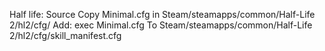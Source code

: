 Half life: Source
Copy Minimal.cfg in Steam/steamapps/common/Half-Life 2/hl2/cfg/
Add: exec Minimal.cfg
To Steam/steamapps/common/Half-Life 2/hl2/cfg/skill_manifest.cfg
